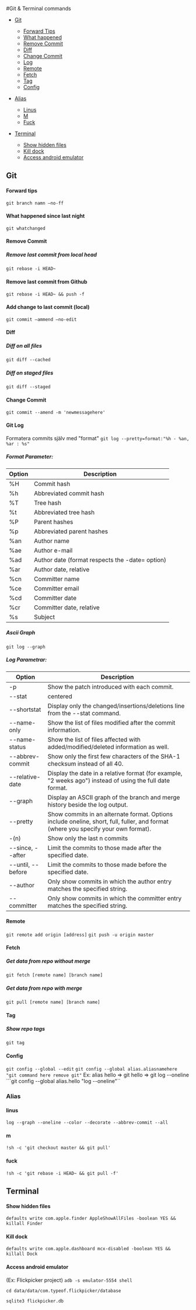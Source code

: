 #Git & Terminal commands

* [Git](#git)
    * [Forward Tips](#forward-tips)
    * [What happened](#what-happened-since-last-night)
    * [Remove Commit](#remove-commit)
    * [Diff](#diff)
    * [Change Commit](#change-commit)
    * [Log](#git-log)
    * [Remote](#remote)
    * [Fetch](#fetch)
    * [Tag](#tag)
    * [Config](#config)
        
* [Alias](#terminal)
    * [Linus](#linus)
    * [M](#m)
    * [Fuck](#fuck)
    
* [Terminal](#terminal)
    * [Show hidden files](#show-hidden-files)
    * [Kill dock](#kill-dock)
    * [Access android emulator](#access-android-emulator)

## Git
#### Forward tips
```git branch namn —no-ff```

#### What happened since last night
```git whatchanged```

#### Remove Commit
##### Remove last commit from local head
```git rebase -i HEAD~```

#### Remove last commit from Github
```git rebase -i HEAD~ && push -f```

#### Add change to last commit (local)
```git commit —ammend —no-edit```

#### Diff
##### Diff on all files
```git diff --cached```

##### Diff on staged files
```git diff --staged```

#### Change Commit
```git commit --amend -m 'newmessagehere'```

#### Git Log 
Formatera commits själv med "format"
```git log --pretty=format:"%h - %an, %ar : %s"```

##### Format Parameter:
| Option | Description |           
| ------------- |-------------|
| %H | Commit hash  |
| %h | Abbreviated commit hash |
| %T | Tree hash |
| %t | Abbreviated tree hash | 
| %P | Parent hashes |
| %p | Abbreviated parent hashes |
| %an | Author name |
| %ae | Author e-mail |
| %ad | Author date (format respects the -date= option) |
| %ar | Author date, relative |
| %cn | Committer name |
| %ce | Committer email |
| %cd | Committer date |
| %cr | Committer date, relative |
| %s | Subject |

##### Ascii Graph
```git log --graph```

##### Log Parametrar:
| Option | Description |           
| ------------- |-------------|
| -p | Show the patch introduced with each commit.|
| --stat| centered      |
| --shortstat | Display only the changed/insertions/deletions line from the --stat command. |
| --name-only | Show the list of files modified after the commit information. |
| --name-status | Show the list of files affected with added/modified/deleted information as well. |
| --abbrev-commit | Show only the first few characters of the SHA-1 checksum instead of all 40. |
| --relative-date | Display the date in a relative format (for example, "2 weeks ago") instead of using the full date format. |
| --graph | Display an ASCII graph of the branch and merge history beside the log output. |
| --pretty | Show commits in an alternate format. Options include oneline, short, full, fuller, and format (where you specify your own format). |
| -(n) | Show only the last n commits |
| --since, --after | Limit the commits to those made after the specified date. |
| --until, --before | Limit the commits to those made before the specified date. |
| --author | Only show commits in which the author entry matches the specified string. |
| --committer | Only show commits in which the committer entry matches the specified string. |

#### Remote
```git remote add origin [address]```
```git push -u origin master```

#### Fetch
##### Get data from repo without merge
```git fetch [remote name] [branch name]``` 

##### Get data from repo with merge
```git pull [remote name] [branch name]``` 

#### Tag
##### Show repo tags
```git tag```

#### Config
```git config --global --edit```
```git config --global alias.aliasnamehere "git command here remove git"```
Ex: alias hello => git hello => git log --oneline
```git config --global alias.hello "log --oneline"``


### Alias
#### linus
```log --graph --oneline --color --decorate --abbrev-commit --all```

#### m
```!sh -c 'git checkout master && git pull'```

#### fuck
```!sh -c 'git rebase -i HEAD~ && git pull -f'```

## Terminal
#### Show hidden files
```defaults write com.apple.finder AppleShowAllFiles -boolean YES && killall Finder```

#### Kill dock
```defaults write com.apple.dashboard mcx-disabled -boolean YES && killall Dock```

#### Access android emulator
(Ex: Flickpicker project)
```adb -s emulator-5554 shell```

```cd data/data/com.typeof.flickpicker/database```

```sqlite3 flickpicker.db```
